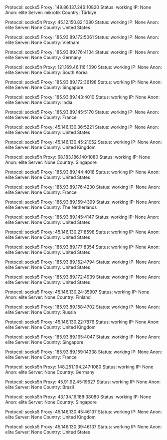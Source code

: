 Protocol: socks5
Proxy: 149.86.137.246:10820
Status: working
IP: None
Anon: elite
Server: mikrotik
Country: Türkiye

Protocol: socks5h
Proxy: 45.12.150.82:1080
Status: working
IP: None
Anon: elite
Server: None
Country: United States

Protocol: socks5
Proxy: 185.93.89.172:5061
Status: working
IP: None
Anon: elite
Server: None
Country: Vietnam

Protocol: socks5
Proxy: 185.93.89.176:4134
Status: working
IP: None
Anon: elite
Server: None
Country: Germany

Protocol: socks5h
Proxy: 121.169.46.116:1090
Status: working
IP: None
Anon: elite
Server: None
Country: South Korea

Protocol: socks5
Proxy: 185.93.89.172:36198
Status: working
IP: None
Anon: elite
Server: None
Country: Singapore

Protocol: socks5
Proxy: 185.93.89.143:4010
Status: working
IP: None
Anon: elite
Server: None
Country: India

Protocol: socks5
Proxy: 185.93.89.145:5170
Status: working
IP: None
Anon: elite
Server: None
Country: France

Protocol: socks5
Proxy: 45.146.130.36:5221
Status: working
IP: None
Anon: elite
Server: None
Country: United States

Protocol: socks5
Proxy: 45.146.130.45:21052
Status: working
IP: None
Anon: elite
Server: None
Country: United Kingdom

Protocol: socks5h
Proxy: 68.183.186.140:1080
Status: working
IP: None
Anon: elite
Server: None
Country: Singapore

Protocol: socks5
Proxy: 185.93.89.144:4018
Status: working
IP: None
Anon: elite
Server: None
Country: United States

Protocol: socks5
Proxy: 185.93.89.176:4230
Status: working
IP: None
Anon: elite
Server: None
Country: France

Protocol: socks5
Proxy: 185.93.89.159:4399
Status: working
IP: None
Anon: elite
Server: None
Country: The Netherlands

Protocol: socks5
Proxy: 185.93.89.145:4147
Status: working
IP: None
Anon: elite
Server: None
Country: United States

Protocol: socks5
Proxy: 45.146.130.27:8598
Status: working
IP: None
Anon: elite
Server: None
Country: United States

Protocol: socks5
Proxy: 185.93.89.177:8354
Status: working
IP: None
Anon: elite
Server: None
Country: United States

Protocol: socks5
Proxy: 185.93.89.152:4794
Status: working
IP: None
Anon: elite
Server: None
Country: United States

Protocol: socks5
Proxy: 185.93.89.172:4939
Status: working
IP: None
Anon: elite
Server: None
Country: United States

Protocol: socks5
Proxy: 45.146.130.24:35907
Status: working
IP: None
Anon: elite
Server: None
Country: Finland

Protocol: socks5
Proxy: 185.93.89.158:4702
Status: working
IP: None
Anon: elite
Server: None
Country: Russia

Protocol: socks5
Proxy: 45.146.130.22:7876
Status: working
IP: None
Anon: elite
Server: None
Country: United Kingdom

Protocol: socks5
Proxy: 185.93.89.165:4047
Status: working
IP: None
Anon: elite
Server: None
Country: Singapore

Protocol: socks5
Proxy: 185.93.89.159:14338
Status: working
IP: None
Anon: elite
Server: None
Country: France

Protocol: socks5h
Proxy: 148.251.194.247:1080
Status: working
IP: None
Anon: elite
Server: None
Country: Germany

Protocol: socks5h
Proxy: 45.91.92.45:19627
Status: working
IP: None
Anon: elite
Server: None
Country: Brazil

Protocol: socks5h
Proxy: 43.134.16.188:38080
Status: working
IP: None
Anon: elite
Server: None
Country: Singapore

Protocol: socks5
Proxy: 45.146.130.45:46137
Status: working
IP: None
Anon: elite
Server: None
Country: United Kingdom

Protocol: socks5
Proxy: 45.146.130.39:46137
Status: working
IP: None
Anon: elite
Server: None
Country: United States

